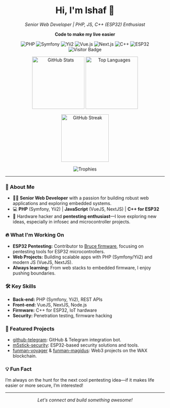 <!-- Profile README for lshaf -->

<h1 align="center">Hi, I'm lshaf 👋</h1>
<p align="center"><em>Senior Web Developer | PHP, JS, C++ (ESP32) Enthusiast</em></p>
<p align="center"><b>Code to make my live easier</b></p>

<p align="center">
  <!-- Custom Skill Badges -->
  <img src="https://img.shields.io/badge/PHP-777BB4?style=flat-square&logo=php&logoColor=white" alt="PHP"/>
  <img src="https://img.shields.io/badge/Symfony-000000?style=flat-square&logo=symfony&logoColor=white" alt="Symfony"/>
  <img src="https://img.shields.io/badge/Yii2-3C3C3C?style=flat-square&logo=yii&logoColor=green" alt="Yii2"/>
  <img src="https://img.shields.io/badge/Vue.js-35495E?style=flat-square&logo=vue.js&logoColor=4FC08D" alt="Vue.js"/>
  <img src="https://img.shields.io/badge/Next.js-000000?style=flat-square&logo=next.js&logoColor=white" alt="Next.js"/>
  <img src="https://img.shields.io/badge/C++-00599C?style=flat-square&logo=cplusplus&logoColor=white" alt="C++"/>
  <img src="https://img.shields.io/badge/ESP32-323232?style=flat-square&logo=espressif&logoColor=white" alt="ESP32"/>
  <img src="https://komarev.com/ghpvc/?username=lshaf&style=flat-square&color=blue" alt="Visitor Badge"/>
</p>

<p align="center">
  <!-- GitHub Stats -->
  <img src="https://github-readme-stats.vercel.app/api?username=lshaf&show_icons=true&theme=tokyonight" alt="GitHub Stats" height="165"/>
  <img src="https://github-readme-stats.vercel.app/api/top-langs/?username=lshaf&layout=compact&theme=tokyonight" alt="Top Languages" height="165"/>
</p>

<p align="center">
  <!-- GitHub Streak -->
  <img src="https://streak-stats.demolab.com?user=lshaf&theme=tokyonight" alt="GitHub Streak" height="150"/>
</p>

<p align="center">
  <!-- Trophy Board -->
  <img src="https://github-profile-trophy.vercel.app/?username=lshaf&theme=tokyonight&column=7" alt="Trophies"/>
</p>

---

### 🚀 About Me

- 👨‍💻 **Senior Web Developer** with a passion for building robust web applications and exploring embedded systems.
- 💻 **PHP** (Symfony, Yii2) | **JavaScript** (VueJS, NextJS) | **C++ for ESP32**
- 🐧 Hardware hacker and **pentesting enthusiast**—I love exploring new ideas, especially in infosec and microcontroller projects.

### 🔥 What I'm Working On

- **ESP32 Pentesting:** Contributor to [Bruce firmware](https://github.com/bruce-firmware/bruce), focusing on pentesting tools for ESP32 microcontrollers.
- **Web Projects:** Building scalable apps with PHP (Symfony/Yii2) and modern JS (VueJS, NextJS).
- **Always learning:** From web stacks to embedded firmware, I enjoy pushing boundaries.

### 🛠️ Key Skills

- **Back-end:** PHP (Symfony, Yii2), REST APIs
- **Front-end:** VueJS, NextJS, Node.js
- **Firmware:** C++ for ESP32, IoT hardware
- **Security:** Penetration testing, firmware hacking

### 📌 Featured Projects

- [github-telegram](https://github.com/lshaf/github-telegram): GitHub & Telegram integration bot.
- [m5stick-security](https://github.com/lshaf/m5stick-security): ESP32-based security solutions and tools.
- [funman-voyager](https://github.com/lshaf/funman-voyager) & [funman-magidus](https://github.com/lshaf/funman-magidus): Web3 projects on the WAX blockchain.

### 💡 Fun Fact

I’m always on the hunt for the next cool pentesting idea—if it makes life easier or more secure, I’m interested!

---

<p align="center">
  <em>Let's connect and build something awesome!</em>
</p>